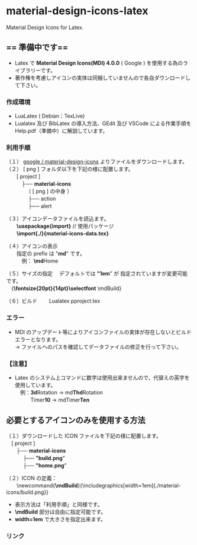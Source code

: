 material-design-icons-latex
==========

Material Design Icons for Latex.

## == 準備中です== 

- Latex で **Material Design Icons(MDI) 4.0.0** ( Google  ) を使用する為のライブラリーです。
- 著作権を考慮しアイコンの実体は同梱していませんので各自ダウンロードして下さい。

### 作成環境
- LuaLatex  ( Debian：TexLive) 
- Lualatex 及び BibLatex の導入方法、GEdit 及び VSCode による作業手順を Help.pdf（準備中）に解説しています。

### 利用手順
（１） [google /
material-design-icons](https://github.com/google/material-design-icons/) よりファイルをダウンロードします。  
（２） [ png ] フォルダ以下を下記の様に配置します。  
　　[ project ]   
　　　├── **material-icons**  
　  　　　（ [ png ]  の中身 ）  
  　 　　　├── action  
  　　 　　├── alert  

（３）アイコンデータファイルを読込ます。  
　　**\usepackage{import}**  // 使用パッケージ  
　　**\import{./}{material-icons-data.tex}**

（４）アイコンの表示  
　　指定の prefix は "**md**" です。  
　　　例： **\md**Home

（５）サイズの指定
　デフォルトでは **"1em**" が 指定されていますが変更可能です。  
　{**\fontsize{20pt}{14pt}\selectfont** \mdBuild} 

（６）ビルド
　　Lualatex pproject.tex

### エラー
- MDI のアップデート等によりアイコンファイルの実体が存在しないとビルドエラーとなります。  
  → ファイルへのパスを確認してデータファイルの修正を行って下さい。  

### 【注意】
-  Latex のシステム上コマンドに数字は使用出来ませんので、代替えの英字を使用しています。  
　例：**3d**Rotation → md**Thd**Rotation  
　　　Timer**10** → mdTimer**Ten**  


## 必要とするアイコンのみを使用する方法

（１）ダウンロードした ICON ファイルを下記の様に配置します。  
　[ project ]   
　　├── **material-icons**   
  　　 　├── **"build.png**"  
  　 　　├── **"home.png**"  

（２）ICON の定義：  
　　\newcommand{**\mdBuild**}{\includegraphics[width=1em]{./material-icons/build.png}}
- 表示方法は「利用手順」と同様です。
- **\mdBuild** 部分は自由に指定可能です。
- **width=1em** で大きさを指定出来ます。


### リンク

